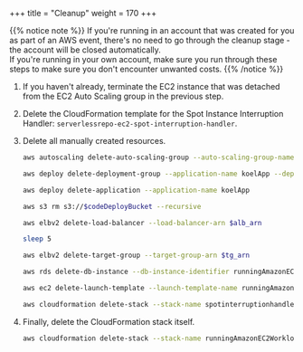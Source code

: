 +++
title = "Cleanup"
weight = 170
+++

{{% notice note %}}
If you're running in an account that was created for you as part of an AWS event, there's no need to go through the cleanup stage - the account will be closed automatically.\
If you're running in your own account, make sure you run through these steps to make sure you don't encounter unwanted costs.
{{% /notice %}}

1. If you haven't already, terminate the EC2 instance that was detached from the EC2 Auto Scaling group in the previous step.

1. Delete the CloudFormation template for the Spot Instance Interruption Handler: `serverlessrepo-ec2-spot-interruption-handler`. 

1. Delete all manually created resources.

    ```bash
    aws autoscaling delete-auto-scaling-group --auto-scaling-group-name runningAmazonEC2WorkloadsAtScale --force-delete
    
    aws deploy delete-deployment-group --application-name koelApp --deployment-group-name koelDepGroup
    
    aws deploy delete-application --application-name koelApp
    
    aws s3 rm s3://$codeDeployBucket --recursive
    
    aws elbv2 delete-load-balancer --load-balancer-arn $alb_arn    
    
    sleep 5
    
    aws elbv2 delete-target-group --target-group-arn $tg_arn
    
    aws rds delete-db-instance --db-instance-identifier runningAmazonEC2WorkloadsAtScale --skip-final-snapshot
    
    aws ec2 delete-launch-template --launch-template-name runningAmazonEC2WorkloadsAtScale

    aws cloudformation delete-stack --stack-name spotinterruptionhandler
    
    ```

1. Finally, delete the CloudFormation stack itself.

    ```bash
    aws cloudformation delete-stack --stack-name runningAmazonEC2WorkloadsAtScale
    ```
